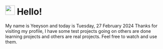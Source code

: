 <h1>
    <img src="https://emojis.slackmojis.com/emojis/images/1643510097/45343/hi.gif?1643510097" width="30"/> 
    Hello!
 </h1>
 <p>
    My name is Yeeyson and today is Tuesday, 27 February 2024
    Thanks for visiting my profile, I have some test projects going on others are done learning projects and others are real projects.
    Feel free to watch and use them.
 </p>